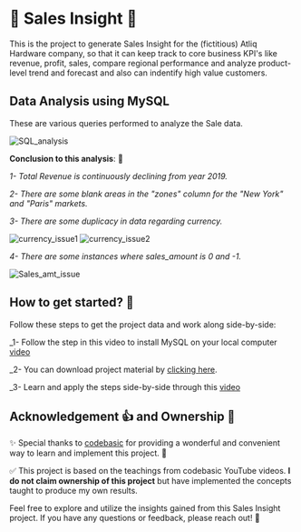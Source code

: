 # 🌟 Sales Insight 🌟

This is the project to generate Sales Insight for the  (fictitious) Atliq Hardware company, so that it can keep track to core business KPI's like revenue, profit, sales, compare regional performance and analyze product-level trend and forecast and also can indentify high value customers.

## Data Analysis using MySQL

These are various queries performed to analyze the Sale data.

![SQL_analysis](https://github.com/Ekshiv/PowerBi_Projects/assets/99724929/b7132270-fbf4-4176-b5ab-912306cb341f)

__Conclusion to this analysis__: 🔎

_1- Total Revenue is continuously declining from year 2019._

_2- There are some blank areas in the "zones" column for the "New York" and "Paris" markets._

_3- There are some duplicacy in data regarding currency._

![currency_issue1](https://github.com/Ekshiv/PowerBi_Projects/assets/99724929/87fafa88-fbb1-409b-b440-1a61f0b205e0)
![currency_issue2](https://github.com/Ekshiv/PowerBi_Projects/assets/99724929/dc42144d-99a3-453d-84c9-b755a7d505b3)

_4- There are some instances where sales_amount is 0 and -1._

![Sales_amt_issue](https://github.com/Ekshiv/PowerBi_Projects/assets/99724929/17e24118-7fe6-495f-b8eb-4e7b1df34ee4)

## How to get started? 🚀
Follow these steps to get the project data and work along side-by-side:

_1- Follow the step in this video to install MySQL on your local computer [video](https://www.youtube.com/watch?v=WuBcTJnIuzo)

_2- You can download project material by [clicking here](https://codebasics.io/resources/sales-insights-data-analysis-project).

_3- Learn and apply the steps side-by-side through this [video](https://www.youtube.com/playlist?list=PLeo1K3hjS3uva8pk1FI3iK9kCOKQdz1I9)

## Acknowledgement 👍 and Ownership 👑

✨ Special thanks to [codebasic](https://codebasics.io/) for providing a wonderful and convenient way to learn and implement this project. 👏

✅ This project is based on the teachings from codebasic YouTube videos. **I do not claim ownership of this project** but have implemented the concepts taught to produce my own results.

Feel free to explore and utilize the insights gained from this Sales Insight project. If you have any questions or feedback, please reach out! 📧


